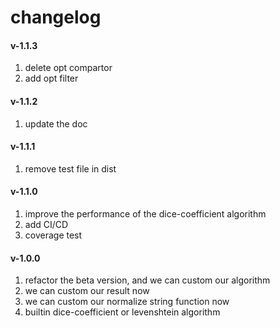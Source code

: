 # changelog

#### v-1.1.3

1. delete opt compartor
2. add opt filter

#### v-1.1.2

1. update the doc

#### v-1.1.1

1. remove test file in dist

#### v-1.1.0

1. improve the performance of the dice-coefficient algorithm
2. add CI/CD
3. coverage test

#### v-1.0.0

1. refactor the beta version, and we can custom our algorithm
2. we can custom our result now
3. we can custom our normalize string function now
4. builtin dice-coefficient or levenshtein algorithm
